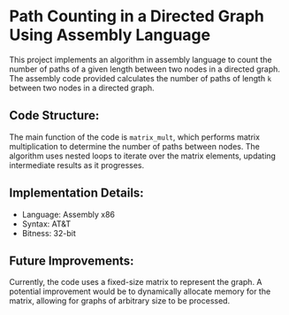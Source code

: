 # Path Counting in a Directed Graph Using Assembly Language

This project implements an algorithm in assembly language to count the number of paths of a given length between two nodes in a directed graph. The assembly code provided calculates the number of paths of length `k` between two nodes in a directed graph.

## Code Structure:

The main function of the code is `matrix_mult`, which performs matrix multiplication to determine the number of paths between nodes. The algorithm uses nested loops to iterate over the matrix elements, updating intermediate results as it progresses.


## Implementation Details:

- Language: Assembly x86
- Syntax: AT&T
- Bitness: 32-bit

## Future Improvements:

Currently, the code uses a fixed-size matrix to represent the graph. A potential improvement would be to dynamically allocate memory for the matrix, allowing for graphs of arbitrary size to be processed.

